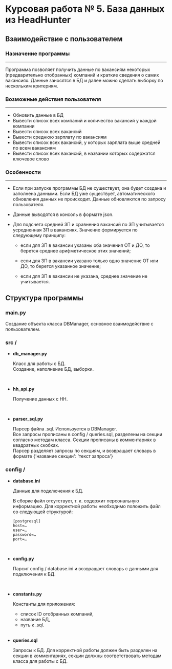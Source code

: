 # Курсовая работа № 5. База данных из HeadHunter


## Взаимодействие с пользователем


### Назначение программы
<hr>

Программа позволяет получить данные по вакансиям некоторых
(предварительно отобранных) компаний и краткие сведения 
о самих вакансиях. Данные заносятся в БД и далее можно 
сделать выборку по нескольким критериям.


### Возможные действия пользователя
<hr>

- Обновить данные в БД
- Вывести список всех компаний и количество вакансий у каждой компании
- Вывести список всех вакансий
- Вывести среднюю зарплату по вакансиям
- Вывести список всех вакансий, у которых зарплата выше средней по всем вакансиям
- Вывести список всех вакансий, в названии которых содержатся ключевое слово


### Особенности
<hr>

- Если при запуске программы БД не существует, она будет создана 
и заполнена данными. Если БД уже существует, автоматического 
обновления данных не происходит. Данные обновляются по запросу
пользователя.


- Данные выводятся в консоль в формате json.


- Для подсчета средней ЗП и сравнения вакансий по ЗП
учитывается усредненная ЗП в вакансиях. Значение формируется
по следующему принципу:

  - если для ЗП в вакансии указаны оба значения ОТ и ДО, то 
    берется среднее арифметическое этих значений;
  
  - если для ЗП в вакансии указано только одно значение ОТ
    или ДО, то берется указанное значение;
  
  - если для ЗП в вакансии не указана, среднее значение 
    не учитывается.


## Структура программы

### main.py

Создание объекта класса DBManager, 
основное взаимодействие с пользователем.


### src /

- **db_manager.py** 

  Класс для работы с БД.
  <br>
  Создание, наполнение БД, выборки.

  <br>

- **hh_api.py**

  Получение данных с HH.

  <br>
 
- **parser_sql.py**

  Парсер файла .sql. Используется в DBManager.
  <br>
  Все запросы прописаны в config / queries.sql,
  разделены на секции согласно методам класса. 
  Секции прописаны в комментариях в квадратных скобках.
  <br>
  Парсер разделяет запросы по секциям, и возвращает словарь
  в формате {'название секции': 'текст запроса'} 

### config /

- **database.ini**

  Данные для подключения к БД.

  В сборке файл отсутствует, т. к. содержит персональную информацию.
  Для корректной работы необходимо положить файл со следующей структурой:
  ```
  [postgresql]
  host=…
  user=…
  password=…
  port=…
  ```

  <br>

- **config.py**

  Парсит config / database.ini и возвращает словарь
  с данными для подключения к БД.
 
  <br>

- **constants.py**

  Константы для приложения:
  - список ID отобранных компаний,
  - название БД,
  - путь к .sql.
 
  <br>

- **queries.sql**

  Запросы к БД. Для корректной работы должен быть разделен
  на секции в комментариях, секции должны соответствовать 
  методам класса для работы с БД.
  